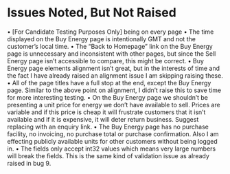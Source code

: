 # Issues Noted, But Not Raised
•	[For Candidate Testing Purposes Only] being on every page
•	The time displayed on the Buy Energy page is intentionally GMT and not the customer’s local time.
•	The “Back to Homepage” link on the Buy Energy page is unnecessary and inconsistent with other pages, but since the Sell Energy page isn’t accessible to compare, this might be correct.
•	Buy Energy page elements alignment isn’t great, but in the interests of time and the fact I have already raised an alignment issue I am skipping raising these.
•	All of the page titles have a full stop at the end, except the Buy Energy page. Similar to the above point on alignment, I didn’t raise this to save time for more interesting testing.
•	On the Buy Energy page we shouldn’t be presenting a unit price for energy we don’t have available to sell. Prices are variable and if this price is cheap it will frustrate customers that it isn’t available and if it is expensive, it will deter return business. Suggest replacing with an enquiry link.
•	The Buy Energy page has no purchase facility, no invoicing, no purchase total or purchase confirmation. Also I am effecting publicly available units for other customers without being logged in.
•	The fields only accept int32 values which means very large numbers will break the fields. This is the same kind of validation issue as already raised in bug 9.

